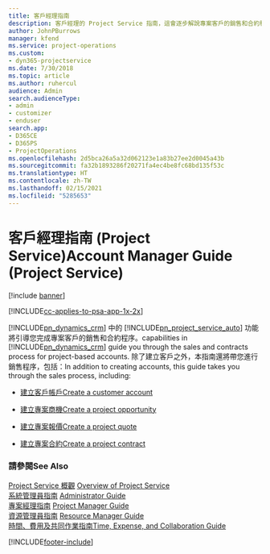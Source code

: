 ```yaml
---
title: 客戶經理指南
description: 客戶經理的 Project Service 指南，這會逐步解說專案客戶的銷售和合約程序
author: JohnPBurrows
manager: kfend
ms.service: project-operations
ms.custom:
- dyn365-projectservice
ms.date: 7/30/2018
ms.topic: article
ms.author: ruhercul
audience: Admin
search.audienceType:
- admin
- customizer
- enduser
search.app:
- D365CE
- D365PS
- ProjectOperations
ms.openlocfilehash: 2d5bca26a5a32d062123e1a83b27ee2d0045a43b
ms.sourcegitcommit: fa32b1893286f20271fa4ec4be8fc68bd135f53c
ms.translationtype: HT
ms.contentlocale: zh-TW
ms.lasthandoff: 02/15/2021
ms.locfileid: "5285653"
---
```

# <a name="account-manager-guide-project-service"></a><span data-ttu-id="4940e-103">客戶經理指南 (Project Service)</span><span class="sxs-lookup"><span data-stu-id="4940e-103">Account Manager Guide (Project Service)</span></span>

[!include [banner](../includes/psa-now-project-operations.md)]

[!INCLUDE[cc-applies-to-psa-app-1x-2x](../includes/cc-applies-to-psa-app-1x-2x.md)]

[!INCLUDE[pn_dynamics_crm](../includes/pn-dynamics-crm.md)] <span data-ttu-id="4940e-104">中的 [!INCLUDE[pn_project_service_auto](../includes/pn-project-service-auto.md)] 功能將引導您完成專案客戶的銷售和合約程序。</span><span class="sxs-lookup"><span data-stu-id="4940e-104">capabilities in [!INCLUDE[pn_dynamics_crm](../includes/pn-dynamics-crm.md)] guide you through the sales and contracts process for project-based accounts.</span></span> <span data-ttu-id="4940e-105">除了建立客戶之外，本指南還將帶您進行銷售程序，包括：</span><span class="sxs-lookup"><span data-stu-id="4940e-105">In addition to creating accounts, this guide takes you through the sales process, including:</span></span>  
  
-   [<span data-ttu-id="4940e-106">建立客戶帳戶</span><span class="sxs-lookup"><span data-stu-id="4940e-106">Create a customer account</span></span>](../psa/create-customer-account.md)  
  
-   [<span data-ttu-id="4940e-107">建立專案商機</span><span class="sxs-lookup"><span data-stu-id="4940e-107">Create a project opportunity</span></span>](../psa/create-project-opportunity.md)  
  
-   [<span data-ttu-id="4940e-108">建立專案報價</span><span class="sxs-lookup"><span data-stu-id="4940e-108">Create a project quote</span></span>](../psa/create-project-quote.md)  
  
-   [<span data-ttu-id="4940e-109">建立專案合約</span><span class="sxs-lookup"><span data-stu-id="4940e-109">Create a project contract</span></span>](../psa/create-project-contract.md)  
  
  
### <a name="see-also"></a><span data-ttu-id="4940e-110">請參閱</span><span class="sxs-lookup"><span data-stu-id="4940e-110">See Also</span></span>  
 <span data-ttu-id="4940e-111">[Project Service 概觀](../psa/overview.md) </span><span class="sxs-lookup"><span data-stu-id="4940e-111">[Overview of Project Service](../psa/overview.md) </span></span>  
 <span data-ttu-id="4940e-112">[系統管理員指南](../psa/admin-guide.md) </span><span class="sxs-lookup"><span data-stu-id="4940e-112">[Administrator Guide](../psa/admin-guide.md) </span></span>  
 <span data-ttu-id="4940e-113">[專案經理指南](../psa/project-manager-guide.md) </span><span class="sxs-lookup"><span data-stu-id="4940e-113">[Project Manager Guide](../psa/project-manager-guide.md) </span></span>  
 <span data-ttu-id="4940e-114">[資源管理員指南](../psa/resource-manager-guide.md) </span><span class="sxs-lookup"><span data-stu-id="4940e-114">[Resource Manager Guide](../psa/resource-manager-guide.md) </span></span>  
 [<span data-ttu-id="4940e-115">時間、費用及共同作業指南</span><span class="sxs-lookup"><span data-stu-id="4940e-115">Time, Expense, and Collaboration Guide</span></span>](../psa/time-expense-collaboration-guide.md)


[!INCLUDE[footer-include](../includes/footer-banner.md)]